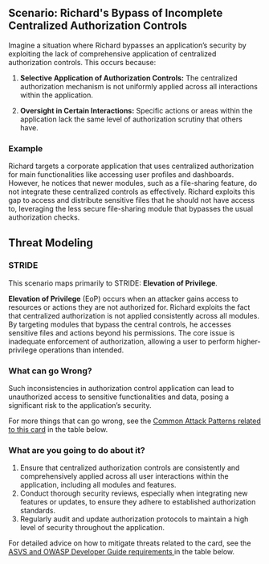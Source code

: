 ## Scenario: Richard's Bypass of Incomplete Centralized Authorization Controls

Imagine a situation where Richard bypasses an application’s security by exploiting the lack of comprehensive application of centralized authorization controls. This occurs because:

1. **Selective Application of Authorization Controls:** The centralized authorization mechanism is not uniformly applied across all interactions within the application.

2. **Oversight in Certain Interactions:** Specific actions or areas within the application lack the same level of authorization scrutiny that others have.

### Example

Richard targets a corporate application that uses centralized authorization for main functionalities like accessing user profiles and dashboards. However, he notices that newer modules, such as a file-sharing feature, do not integrate these centralized controls as effectively. Richard exploits this gap to access and distribute sensitive files that he should not have access to, leveraging the less secure file-sharing module that bypasses the usual authorization checks.

## Threat Modeling

### STRIDE

This scenario maps primarily to STRIDE: **Elevation of Privilege**.

**Elevation of Privilege** (EoP) occurs when an attacker gains access to resources or actions they are not authorized for.
Richard exploits the fact that centralized authorization is not applied consistently across all modules. By targeting modules that bypass the central controls, he accesses sensitive files and actions beyond his permissions.
The core issue is inadequate enforcement of authorization, allowing a user to perform higher-privilege operations than intended.

### What can go Wrong?

Such inconsistencies in authorization control application can lead to unauthorized access to sensitive functionalities and data, posing a significant risk to the application’s security.

For more things that can go wrong, see the [Common Attack Patterns related to this card](#mapping 'Common Attack Patterns related to this card [internal]') in the table below.

### What are you going to do about it?

1. Ensure that centralized authorization controls are consistently and comprehensively applied across all user interactions within the application, including all modules and features.
2. Conduct thorough security reviews, especially when integrating new features or updates, to ensure they adhere to established authorization standards. 
3. Regularly audit and update authorization protocols to maintain a high level of security throughout the application.

For detailed advice on how to mitigate threats related to the card, see the [ASVS and OWASP Developer Guide requirements ](#mapping 'ASVS and OWASP Developer Guide requirements [internal]') in the table below.
